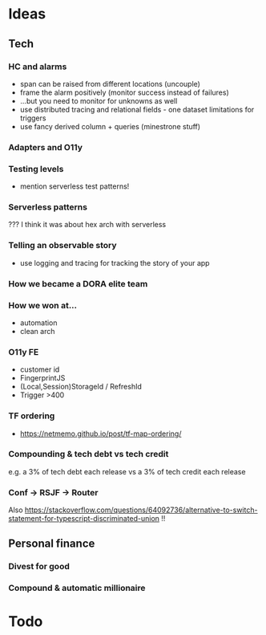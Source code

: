 # Ideas

## Tech

### HC and alarms

- span can be raised from different locations (uncouple)
- frame the alarm positively (monitor success instead of failures)
- ...but you need to monitor for unknowns as well
- use distributed tracing and relational fields - one dataset limitations for triggers
- use fancy derived column + queries (minestrone stuff)

### Adapters and O11y

### Testing levels

- mention serverless test patterns!

### Serverless patterns

???
I think it was about hex arch with serverless

### Telling an observable story

- use logging and tracing for tracking the story of your app

### How we became a DORA elite team

### How we won at...

- automation
- clean arch

### O11y FE

- customer id
- FingerprintJS
- (Local,Session)StorageId / RefreshId
- Trigger >400

### TF ordering

- https://netmemo.github.io/post/tf-map-ordering/

### Compounding & tech debt vs tech credit

e.g. a 3% of tech debt each release vs a 3% of tech credit each release

### Conf -> RSJF -> Router

Also https://stackoverflow.com/questions/64092736/alternative-to-switch-statement-for-typescript-discriminated-union !!

## Personal finance

### Divest for good

### Compound & automatic millionaire

# Todo
